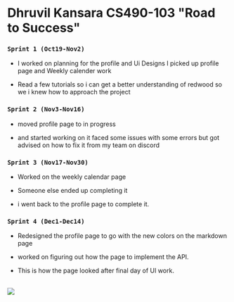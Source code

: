 #                           Dhruvil Kansara CS490-103 "Road to Success"

### ```Sprint 1 (Oct19-Nov2)```
+ I worked on planning for the profile and Ui Designs I picked up profile page and Weekly calender work

+ Read a few tutorials so i can get a better understanding of redwood so we i knew how to approach the project

### ```Sprint 2 (Nov3-Nov16)```
+ moved profile page to in progress

+ and started working on it faced some issues with some errors but got advised  on how to fix it from my team on discord


### ```Sprint 3 (Nov17-Nov30)```
+ Worked on the weekly calendar page

+ Someone else ended up completing it

+ i went back to the profile page to complete it.


### ```Sprint 4 (Dec1-Dec14)```
+ Redesigned the  profile page to go with the new colors on the markdown page

+ worked on figuring out how the page to implement the API.

+ This is how the page looked after final day of UI work.


<br>
<!--<div id="header" align="center">-->
  <img src="https://cdn.discordapp.com/attachments/1034512610235797666/1051944033586516038/Screen_Shot_2022-12-12_at_2.29.49_PM.png"/>
</div>
<br>



